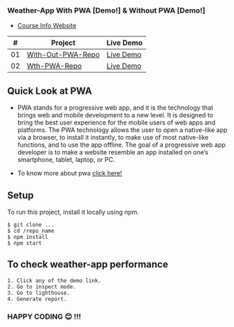 ### Weather-App With PWA [Demo!] & Without PWA [Demo!]

-   [Course Info Website](https://50projects50days.com)

|  #  | Project                                                                                                                     | Live Demo                                                                         |
| :-: | --------------------------------------------------------------------------------------------------------------------------- | --------------------------------------------------------------------------------- |
| 01  | [With-Out-PWA-Repo](https://github.com/amisha26/React-PWA/tree/0c191bc13944bf8f1284d5529e47199859cadf1f)                             | [Live Demo](https://w-nopwa.netlify.app/)             |
| 02  | [Wth-PWA-Repo](https://github.com/amisha26/React-PWA/tree/c1c12654f860d9d2da4d0d26efcc192d3f1e1fd6)                            | [Live Demo](https://weatherr-pwa.netlify.app/)


## Quick Look at PWA

- PWA stands for a progressive web app, and it is the technology that brings web and mobile development to a new level. It is designed to bring the best user experience for the mobile users of web apps and platforms. The PWA technology allows the user to open a native-like app via a browser, to install it instantly, to make use of most native-like functions, and to use the app offline. The goal of a progressive web app developer is to make a website resemble an app installed on one’s smartphone, tablet, laptop, or PC.

- To know more about pwa [click here!](https://keenethics.com/blog/react-pwa-tutorial)

## Setup 
To run this project, install it locally using npm.

```
$ git clone ...
$ cd /repo_name
$ npm install
$ npm start
```

## To check weather-app performance

```
1. Click any of the demo link.
2. Go to inspect mode.
3. Go to lighthouse.
4. Generate report.
```

### HAPPY CODING 😊 !!!